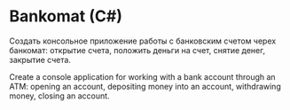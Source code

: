 # Bankomat (C#)
Создать консольное приложение работы с банковским счетом черех банкомат: открытие счета, положить деньги на счет, снятие денег, закрытие счета.

Create a console application for working with a bank account through an ATM: opening an account, depositing money into an account, withdrawing money, closing an account.
